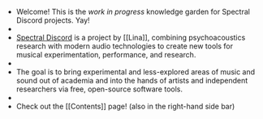 - Welcome! This is the *work in progress* knowledge garden for Spectral Discord projects. Yay!
-
- [Spectral Discord](https://spectraldiscord.com) is a project by [[Lina]], combining psychoacoustics research with modern audio technologies to create new tools for musical experimentation, performance, and research.
-
- The goal is to bring experimental and less-explored areas of music and sound out of academia and into the hands of artists and independent researchers via free, open-source software tools.
-
- Check out the [[Contents]] page! (also in the right-hand side bar)